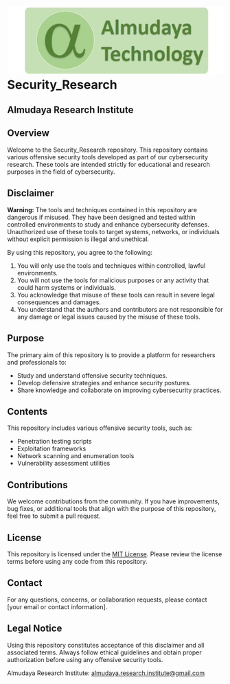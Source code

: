 # ![Logo](logo_almudaya5.png) Security_Research

## Almudaya Research Institute

## Overview
Welcome to the Security_Research repository. This repository contains various offensive security tools developed as part of our cybersecurity research. These tools are intended strictly for educational and research purposes in the field of cybersecurity.

## Disclaimer
**Warning:** The tools and techniques contained in this repository are dangerous if misused. They have been designed and tested within controlled environments to study and enhance cybersecurity defenses. Unauthorized use of these tools to target systems, networks, or individuals without explicit permission is illegal and unethical.

By using this repository, you agree to the following:
1. You will only use the tools and techniques within controlled, lawful environments.
2. You will not use the tools for malicious purposes or any activity that could harm systems or individuals.
3. You acknowledge that misuse of these tools can result in severe legal consequences and damages.
4. You understand that the authors and contributors are not responsible for any damage or legal issues caused by the misuse of these tools.

## Purpose
The primary aim of this repository is to provide a platform for researchers and professionals to:
- Study and understand offensive security techniques.
- Develop defensive strategies and enhance security postures.
- Share knowledge and collaborate on improving cybersecurity practices.

## Contents
This repository includes various offensive security tools, such as:
- Penetration testing scripts
- Exploitation frameworks
- Network scanning and enumeration tools
- Vulnerability assessment utilities

## Contributions
We welcome contributions from the community. If you have improvements, bug fixes, or additional tools that align with the purpose of this repository, feel free to submit a pull request.

## License
This repository is licensed under the [MIT License](LICENSE). Please review the license terms before using any code from this repository.

## Contact
For any questions, concerns, or collaboration requests, please contact [your email or contact information].

## Legal Notice
Using this repository constitutes acceptance of this disclaimer and all associated terms. Always follow ethical guidelines and obtain proper authorization before using any offensive security tools.

Almudaya Research Institute:
almudaya.research.institute@gmail.com
